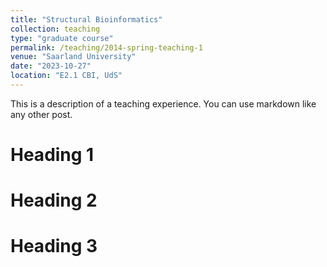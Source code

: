 ```yaml
---
title: "Structural Bioinformatics"
collection: teaching
type: "graduate course"
permalink: /teaching/2014-spring-teaching-1
venue: "Saarland University"
date: "2023-10-27"
location: "E2.1 CBI, UdS"
---
```


This is a description of a teaching experience. You can use markdown like any other post.

Heading 1
======

Heading 2
======

Heading 3
======
